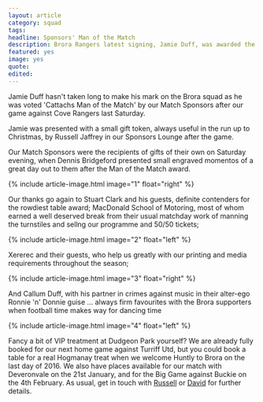 ```yaml
---
layout: article
category: squad
tags:
headline: Sponsors' Man of the Match
description: Brora Rangers latest signing, Jamie Duff, was awarded the Man of the Match award by the match sponsors after our game against Cove Rangers
featured: yes
image: yes
quote:
edited:
---
```

Jamie Duff hasn't taken long to make his mark on the Brora squad as he was voted 'Cattachs Man of the Match' by our Match Sponsors after our game against Cove Rangers last Saturday.

Jamie was presented with a small gift token, always useful in the run up to Christmas, by Russell Jaffrey in our Sponsors Lounge after the game.

Our Match Sponsors were the recipients of gifts of their own on Saturday evening, when Dennis Bridgeford presented small engraved momentos of a great day out to them after the Man of the Match award.

{% include article-image.html image="1" float="right" %}

Our thanks go again to Stuart Clark and his guests, definite contenders for the rowdiest table award; MacDonald School of Motoring, most of whom earned a well deserved break from their usual matchday work of manning the turnstiles and sellng our programme and 50/50 tickets;

{% include article-image.html image="2" float="left" %}

Xererec and their guests, who help us greatly with our printing and media requirements throughout the season;

{% include article-image.html image="3" float="right" %}

And Callum Duff, with his partner in crimes against music in their alter-ego Ronnie 'n' Donnie guise ... always firm favourites with the Brora supporters when football time makes way for dancing time

{% include article-image.html image="4" float="left" %}

Fancy a bit of VIP treatment at Dudgeon Park yourself? We are already fully booked for our next home game against Turriff Utd, but you could book a table for a real Hogmanay treat when we welcome Huntly to Brora on the last day of 2016. We also have places available for our match with Deveronvale on the 21st January, and for the Big Game against Buckie on the 4th February. As usual, get in touch with [Russell](mailto:russell.jaffrey@btinternet.com) or [David](mailto:david@cairngormgroup.co.uk) for further details.
